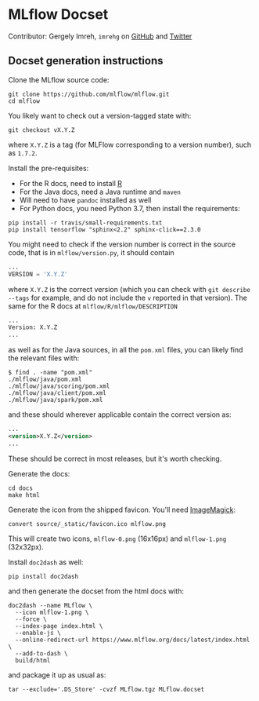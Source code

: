 # MLflow Docset

Contributor: Gergely Imreh, `imrehg` on [GitHub](https://github.com/imrehg) and [Twitter](https://twitter.com/imrehg)

## Docset generation instructions

Clone the MLflow source code:

```shell
git clone https://github.com/mlflow/mlflow.git
cd mlflow
```

You likely want to check out a version-tagged state with:

```shell
git checkout vX.Y.Z
```

where `X.Y.Z` is a tag (for MLFlow corresponding to a version number), such as `1.7.2`.

Install the pre-requisites:

* For the R docs, need to install [R](https://www.r-project.org/)
* For the Java docs, need a Java runtime and `maven`
* Will need to have `pandoc` installed as well
* For Python docs, you need Python 3.7, then install the requirements:

```shell
pip install -r travis/small-requirements.txt
pip install tensorflow "sphinx<2.2" sphinx-click==2.3.0
```

You might need to check if the version number is correct in the source code, that
is in `mlflow/version.py`, it should contain

```python
...
VERSION = 'X.Y.Z'
```

where `X.Y.Z` is the correct version (which you can check with `git describe --tags` for example,
and do not include the `v` reported in that version). The same for the R docs at `mlflow/R/mlflow/DESCRIPTION`

```rst
...
Version: X.Y.Z
...
```

as well as for the Java sources, in all the `pom.xml` files, you can likely find the relevant files with:

```shell
$ find . -name "pom.xml"
./mlflow/java/pom.xml
./mlflow/java/scoring/pom.xml
./mlflow/java/client/pom.xml
./mlflow/java/spark/pom.xml
```

and these should wherever applicable contain the correct version as:

```xml
...
<version>X.Y.Z</version>
...
```

These should be correct in most releases, but it's worth checking.

Generate the docs:

```shell
cd docs
make html
```

Generate the icon from the shipped favicon. You'll need [ImageMagick](https://imagemagick.org/):

```shell
convert source/_static/favicon.ico mlflow.png
```

This will create two icons, `mlflow-0.png` (16x16px) and `mlflow-1.png` (32x32px).

Install `doc2dash` as well:

```shell
pip install doc2dash
```

and then generate the docset from the html docs with:

```shell
doc2dash --name MLflow \
  --icon mlflow-1.png \
  --force \
  --index-page index.html \
  --enable-js \
  --online-redirect-url https://www.mlflow.org/docs/latest/index.html \
  --add-to-dash \
  build/html
```

and package it up as usual as:

```shell
tar --exclude='.DS_Store' -cvzf MLflow.tgz MLflow.docset
```
